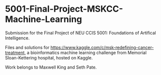 # 5001-Final-Project-MSKCC-Machine-Learning

Submission for the Final Project of NEU CCIS 5001: Foundations of Artifical Intelligence.

Files and solutions for https://www.kaggle.com/c/msk-redefining-cancer-treatment, a bioinformatics machine learning challenge from Memorial Sloan-Kettering hospital, hosted on Kaggle.

Work belongs to Maxwell King and Seth Pate.
